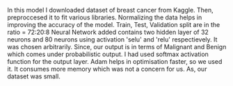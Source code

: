 In this model I downloaded dataset of breast cancer from Kaggle. 
Then, preproccesed it to fit various libraries. 
Normalizing the data helps in improving the accuracy of the model.
Train, Test, Validation split are in the ratio = 72:20:8
Neural Network added contains two hidden layer of 32 neurons and 80 neurons
using activation 'selu' and 'relu' respectievely. It was chosen arbitrarily.
Since, our output is in terms of Malignant and Benign which comes under 
probabilistic output. I had used softmax activation function for the output layer.
Adam helps in optimisation faster, so we used it. It consumes more memory which
was not a concern for us. As, our dataset was small.
